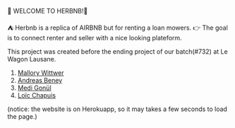 👋 WELCOME TO HERBNB!👋

⛺ Herbnb is a replica of AIRBNB but for renting a loan mowers.
👉 The goal is to connect renter and seller with a nice looking plateform. 


This project was created before the ending project of our batch(#732) at Le Wagon Lausane.
<ol>
  <li> <a href=https://github.com/MalloryWittwer> Mallory Wittwer </a> </li>
  <li> <a href=https://github.com/anh42> Andreas Beney </a> </a>  </li>
  <li> <a href=https://github.com/Medidem13> Medi Gonül </a> </a>  </li>
  <li> <a href=https://github.com/Loic-Chapuis> Loïc Chapuis </a> </a>  </li>
</ol>

(notice: the website is on Herokuapp, so it may takes a few seconds to load the page.)


